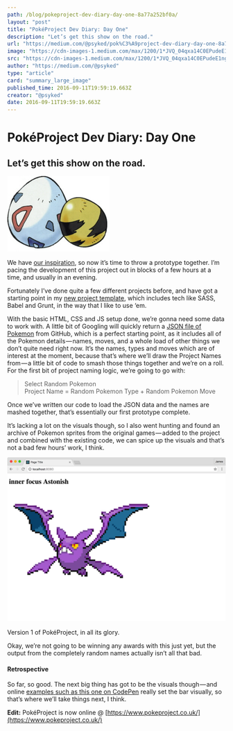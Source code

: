 ```yaml
---
path: /blog/pokeproject-dev-diary-day-one-8a77a252bf0a/
layout: "post"
title: "PokéProject Dev Diary: Day One"
description: "Let’s get this show on the road."
url: "https://medium.com/@psyked/pok%C3%A9project-dev-diary-day-one-8a77a252bf0a"
image: "https://cdn-images-1.medium.com/max/1200/1*JVQ_04qxa14C0EPudeE1ng.png"
src: "https://cdn-images-1.medium.com/max/1200/1*JVQ_04qxa14C0EPudeE1ng.png"
author: "https://medium.com/@psyked"
type: "article"
card: "summary_large_image"
published_time: 2016-09-11T19:59:19.663Z
creator: "@psyked"
date: 2016-09-11T19:59:19.663Z
---
```


# PokéProject Dev Diary: Day One

## Let’s get this show on the road.

![](1*W6yZivoD-KCYSSExde0BIQ.png)

We have [our inspiration](https://medium.com/@psyked/pok%C3%A9project-dev-diary-prologue-d214a44c348f#.fra9ia259), so now it’s time to throw a prototype together. I’m pacing the development of this project out in blocks of a few hours at a time, and usually in an evening.

Fortunately I’ve done quite a few different projects before, and have got a starting point in my [new project template](https://github.com/psyked/starter-project-template), which includes tech like SASS, Babel and Grunt, in the way that I like to use ‘em.

With the basic HTML, CSS and JS setup done, we’re gonna need some data to work with. A little bit of Googling will quickly return a [JSON file of Pokemon](https://gist.github.com/shri/9754992) from GitHub, which is a perfect starting point, as it includes all of the Pokemon details — names, moves, and a whole load of other things we don’t quite need right now. It’s the names, types and moves which are of interest at the moment, because that’s where we’ll draw the Project Names from — a little bit of code to smash those things together and we’re on a roll. For the first bit of project naming logic, we’re going to go with:

> Select Random Pokemon  
> Project Name = Random Pokemon Type + Random Pokemon Move

Once we’ve written our code to load the JSON data and the names are mashed together, that’s essentially our first prototype complete.

It’s lacking a lot on the visuals though, so I also went hunting and found an archive of Pokemon sprites from the original games — added to the project and combined with the existing code, we can spice up the visuals and that’s not a bad few hours’ work, I think.

![](1*JVQ_04qxa14C0EPudeE1ng.png)

Version 1 of PokéProject, in all its glory.

Okay, we’re not going to be winning any awards with this just yet, but the output from the completely random names actually isn’t all that bad.

#### Retrospective

So far, so good. The next big thing has got to be the visuals though — and online [examples such as this one on CodePen](http://codepen.io/mikun/pen/YWgqEX) really set the bar visually, so that’s where we’ll take things next, I think.

**Edit:** PokéProject is now online @ [https://www.pokeproject.co.uk/](https://www.pokeproject.co.uk/)